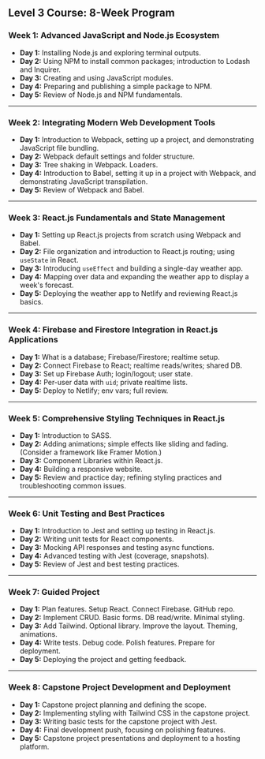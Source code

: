 ## **Level 3 Course: 8-Week Program**

### **Week 1: Advanced JavaScript and Node.js Ecosystem**

- **Day 1:** Installing Node.js and exploring terminal outputs.
- **Day 2:** Using NPM to install common packages; introduction to Lodash and Inquirer.
- **Day 3:** Creating and using JavaScript modules.
- **Day 4:** Preparing and publishing a simple package to NPM.
- **Day 5:** Review of Node.js and NPM fundamentals.

---

### **Week 2: Integrating Modern Web Development Tools**

- **Day 1:** Introduction to Webpack, setting up a project, and demonstrating JavaScript file bundling.
- **Day 2:** Webpack default settings and folder structure.
- **Day 3:** Tree shaking in Webpack. Loaders.
- **Day 4:** Introduction to Babel, setting it up in a project with Webpack, and demonstrating JavaScript transpilation.
- **Day 5:** Review of Webpack and Babel.

---

### **Week 3: React.js Fundamentals and State Management**

- **Day 1:** Setting up React.js projects from scratch using Webpack and Babel.
- **Day 2:** File organization and introduction to React.js routing; using `useState` in React.
- **Day 3:** Introducing `useEffect` and building a single-day weather app.
- **Day 4:** Mapping over data and expanding the weather app to display a week's forecast.
- **Day 5:** Deploying the weather app to Netlify and reviewing React.js basics.

---

### **Week 4: Firebase and Firestore Integration in React.js Applications**

- **Day 1:** What is a database; Firebase/Firestore; realtime setup.
- **Day 2:** Connect Firebase to React; realtime reads/writes; shared DB.
- **Day 3:** Set up Firebase Auth; login/logout; user state.
- **Day 4:** Per-user data with `uid`; private realtime lists.
- **Day 5:** Deploy to Netlify; env vars; full review.

---

### **Week 5: Comprehensive Styling Techniques in React.js**

- **Day 1:** Introduction to SASS.
- **Day 2:** Adding animations; simple effects like sliding and fading. (Consider a framework like Framer Motion.)
- **Day 3:** Component Libraries within React.js.
- **Day 4:** Building a responsive website.
- **Day 5:** Review and practice day; refining styling practices and troubleshooting common issues.

---

### **Week 6: Unit Testing and Best Practices**

- **Day 1:** Introduction to Jest and setting up testing in React.js.
- **Day 2:** Writing unit tests for React components.
- **Day 3:** Mocking API responses and testing async functions.
- **Day 4:** Advanced testing with Jest (coverage, snapshots).
- **Day 5:** Review of Jest and best testing practices.

---

### **Week 7: Guided Project**
  
- **Day 1:** Plan features. Setup React. Connect Firebase. GitHub repo.
- **Day 2:** Implement CRUD. Basic forms. DB read/write. Minimal styling.
- **Day 3:** Add Tailwind. Optional library. Improve the layout. Theming, animations.
- **Day 4:** Write tests. Debug code. Polish features. Prepare for deployment.
- **Day 5:** Deploying the project and getting feedback.

---

### **Week 8: Capstone Project Development and Deployment**

- **Day 1:** Capstone project planning and defining the scope.
- **Day 2:** Implementing styling with Tailwind CSS in the capstone project.
- **Day 3:** Writing basic tests for the capstone project with Jest.
- **Day 4:** Final development push, focusing on polishing features.
- **Day 5:** Capstone project presentations and deployment to a hosting platform.
